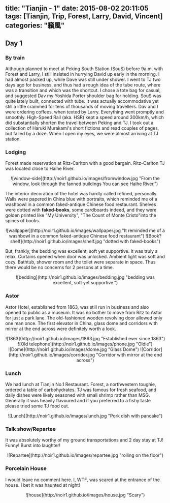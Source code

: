 title: "Tianjin - 1"
date: 2015-08-02 20:11:05
tags: [Tianjin, Trip, Forest, Larry, David, Vincent]
categories: "籟風"
---

## Day 1
### By train

 Although planned to meet at Peking South Station (SouS) before 9a.m. with Forest and Larry, I still insisted in hurrying David up early in the morning. I had almost packed up, while Dave was still under shower. I went to TJ two days ago for business, and thus had a rough idea of the tube route, where was a transition and which was the shortcut. I chose a tote bag for casual, and suggested Dav my Yoshida Porter shoulder bag for holding.
 SouS was quite lately built, connected with tube. It was actually accommodative yet still a little crammed for tens of thousands of moving travellers. Dav and I were ordering coffees, when texted by Larry. Everything went promptly and smoothly.
 High-Speed Rail (aka. HSR) kept a speed around 300km/h, which did substantially shorten the travel between Peking and TJ. I took out a collection of Haruki Murakami's short fictions and read couples of pages, but failed by a doze. When I open my eyes, we were almost arriving at TJ station.
 
### Lodging

 Forest made reservation at Ritz-Carlton with a good bargain. Ritz-Carlton TJ was located close to Haihe River. 
 
 <center> ![window-side](http://noir1.github.io/images/fromwindow.jpg "From the window, look through the fanned buildings You can see Haihe River.")</center>
 
 The interior decoration of the hotel was hardly called refined, personally. Walls were papered in China blue with portraits, which reminded me of a washbowl in a common faked-antique Chinese food restaurant. Shelves were dotted with **faked-books**, some cardboards indeed, and they were golden printed like "My University", "The Count of Monte Cristo"into the spines of books.
 
 <center> ![wallpaper](http://noir1.github.io/images/wallpaper.jpg "It reminded me of a washbowl in a common faked-antique Chinese food restaurant") ![Book?shelf](http://noir1.github.io/images/shelf.jpg "dotted with faked-books")</center>
 
 But, frankly, the bedding was excellent, soft yet supportive. It was truly a relax. Curtains opened when door was unlocked. Ambient light was soft and cozy. Bathtub, shower room and the toilet were separate in space. Thus there would be no concerns for 2 persons at a time.
 
 <center> ![bedding](http://noir1.github.io/images/bedding.jpg "bedding was excellent, soft yet supportive.")</center>
 
### Astor

 Astor Hotel, established from 1863, was still run in business and also opened to public as a museum. It was no bother to move from Ritz to Astor for just a park lane. The old-fashioned wooden revolving door allowed only one man once. The first elevator in China, glass dome and corridors with mirror at the end across were definitely worth a look.

<center> ![1863](http://noir1.github.io/images/1863.jpg "Established ever since 1863") ![Old telephone](http://noir1.github.io/images/phone.jpg "Oldie")</center>
<center> ![Dome](http://noir1.github.io/images/dome.jpg "Glass Dome") ![Corridor](http://noir1.github.io/images/corridor.jpg "Corridor with mirror at the end across")</center>
 
### Lunch

 We had lunch at Tianjin No.1 Restaurant. Forest, a northwestern toughie, ordered a table of carbohydrates. TJ was famous for fresh seafood, and daily dishes were likely seasoned with small shrimp rather than MSG. Generally it was heavily flavoured and if you preferred to a fishy taste please tried some TJ food out.
 
<center> ![Lunch](http://noir1.github.io/images/lunch.jpg "Pork dish with pancake")</center>
 
### Talk show/Repartee 

 It was absolutely worthy of my ground transportations and 2 day stay at TJ! Funny! Burst into laughter! 

<center> ![Repartee](http://noir1.github.io/images/repartee.jpg "rolling on the floor")</center>
 
### Porcelain House

 I would leave no comment here. I, WTF, was scared at the entrance of the house. I bet it was haunted at night! 
 <center> ![house](http://noir1.github.io/images/house.jpg "Scary")</center>
